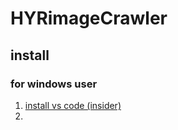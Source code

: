 # HYRimageCrawler

## install

### for windows user

1. [install vs code (insider)](https://code.visualstudio.com/insiders/)
2. 

